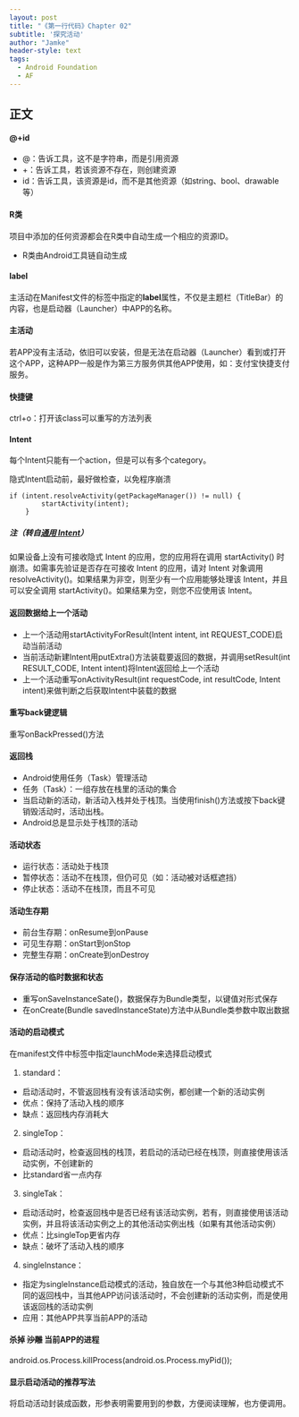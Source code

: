 ```yaml
---
layout: post
title: "《第一行代码》Chapter 02"
subtitle: '探究活动'
author: "Jamke"
header-style: text
tags:
  - Android Foundation
  - AF
---
```


## 正文
#### @+id
- @：告诉工具，这不是字符串，而是引用资源
- +：告诉工具，若该资源不存在，则创建资源
- id：告诉工具，该资源是id，而不是其他资源（如string、bool、drawable等）

#### R类
项目中添加的任何资源都会在R类中自动生成一个相应的资源ID。
- R类由Android工具链自动生成

#### label
主活动在Manifest文件的<activity>标签中指定的**label**属性，不仅是主题栏（TitleBar）的内容，也是启动器（Launcher）中APP的名称。

#### 主活动
若APP没有主活动，依旧可以安装，但是无法在启动器（Launcher）看到或打开这个APP，这种APP一般是作为第三方服务供其他APP使用，如：支付宝快捷支付服务。

#### 快捷键
ctrl+o：打开该class可以重写的方法列表

#### Intent
每个Intent只能有一个action，但是可以有多个category。

隐式Intent启动前，最好做检查，以免程序崩溃

```
if (intent.resolveActivity(getPackageManager()) != null) {
        startActivity(intent);
    }

```
##### 注（转自[通用 Intent](https://developer.android.google.cn/guide/components/intents-common#java)）
如果设备上没有可接收隐式 Intent 的应用，您的应用将在调用 startActivity() 时崩溃。如需事先验证是否存在可接收 Intent 的应用，请对 Intent 对象调用 resolveActivity()。如果结果为非空，则至少有一个应用能够处理该 Intent，并且可以安全调用 startActivity()。如果结果为空，则您不应使用该 Intent。

#### 返回数据给上一个活动
- 上一个活动用startActivityForResult(Intent intent, int REQUEST_CODE)启动当前活动
- 当前活动新建Intent用putExtra()方法装载要返回的数据，并调用setResult(int RESULT_CODE, Intent intent)将Intent返回给上一个活动
- 上一个活动重写onActivityResult(int requestCode, int resultCode, Intent intent)来做判断之后获取Intent中装载的数据

#### 重写back键逻辑
重写onBackPressed()方法

#### 返回栈
- Android使用任务（Task）管理活动
- 任务（Task）：一组存放在栈里的活动的集合
- 当启动新的活动，新活动入栈并处于栈顶。当使用finish()方法或按下back键销毁活动时，活动出栈。
- Android总是显示处于栈顶的活动

#### 活动状态
- 运行状态：活动处于栈顶
- 暂停状态：活动不在栈顶，但仍可见（如：活动被对话框遮挡）
- 停止状态：活动不在栈顶，而且不可见

#### 活动生存期
- 前台生存期：onResume到onPause
- 可见生存期：onStart到onStop
- 完整生存期：onCreate到onDestroy

#### 保存活动的临时数据和状态
- 重写onSaveInstanceSate()，数据保存为Bundle类型，以键值对形式保存
- 在onCreate(Bundle savedInstanceState)方法中从Bundle类参数中取出数据
 
#### 活动的启动模式
在manifest文件中<activity>标签中指定launchMode来选择启动模式
1. standard：
- 启动活动时，不管返回栈有没有该活动实例，都创建一个新的活动实例
- 优点：保持了活动入栈的顺序
- 缺点：返回栈内存消耗大
2. singleTop：
- 启动活动时，检查返回栈的栈顶，若启动的活动已经在栈顶，则直接使用该活动实例，不创建新的
- 比standard省一点内存
3. singleTak：
- 启动活动时，检查返回栈中是否已经有该活动实例，若有，则直接使用该活动实例，并且将该活动实例之上的其他活动实例出栈（如果有其他活动实例）
- 优点：比singleTop更省内存
- 缺点：破坏了活动入栈的顺序
4. singleInstance：
- 指定为singleInstance启动模式的活动，独自放在一个与其他3种启动模式不同的返回栈中，当其他APP访问该活动时，不会创建新的活动实例，而是使用该返回栈的活动实例
- 应用：其他APP共享当前APP的活动

#### 杀掉 ~~沙雕~~  当前APP的进程
android.os.Process.killProcess(android.os.Process.myPid());

#### 显示启动活动的推荐写法
将启动活动封装成函数，形参表明需要用到的参数，方便阅读理解，也方便调用。
